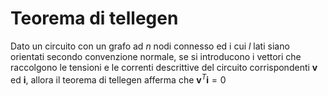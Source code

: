  # Teorema di tellegen
 Dato un circuito con un grafo ad $n$ nodi connesso ed i cui $l$ lati siano orientati secondo convenzione normale, se si introducono i vettori che raccolgono le tensioni e le correnti descrittive del circuito corrispondenti $\textbf{v}$ ed $\textbf{i}$, allora il teorema di tellegen afferma che $\textbf{v}^T\textbf{i} = 0$
